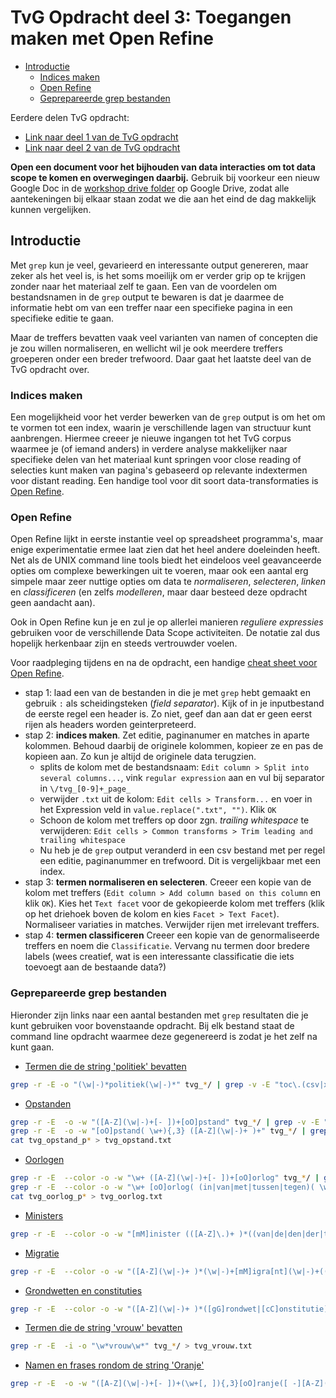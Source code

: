 # TvG Opdracht deel 3: Toegangen maken met Open Refine

+ [Introductie](#intro)
    + [Indices maken](#intro-indices)
    + [Open Refine](#open-refine)
    + [Geprepareerde grep bestanden](#prepared-data)

Eerdere delen TvG opdracht:

+ [Link naar deel 1 van de TvG opdracht](../dag_1/tvg_opdracht1.md)
+ [Link naar deel 2 van de TvG opdracht](../dag_1/tvg_opdracht2.md)

**Open een document voor het bijhouden van data interacties om tot data scope te komen en overwegingen daarbij.** Gebruik bij voorkeur een nieuw Google Doc in de [workshop drive folder](https://drive.google.com/drive/folders/1R8Rex2v0YwfWhW8omEp0esqBkdX_Ymhr) op Google Drive, zodat alle aantekeningen bij elkaar staan zodat we die aan het eind de dag makkelijk kunnen vergelijken. 

<a name="intro-indices"></a>
## Introductie

Met `grep` kun je veel, gevarieerd en interessante output genereren, maar zeker als het veel is, is het soms moeilijk om er verder grip op te krijgen zonder naar het materiaal zelf te gaan. Een van de voordelen om bestandsnamen in de `grep` output te bewaren is dat je daarmee de informatie hebt om van een treffer naar een specifieke pagina in een specifieke editie te gaan. 

Maar de treffers bevatten vaak veel varianten van namen of concepten die je zou willen normaliseren, en wellicht wil je ook meerdere treffers groeperen onder een breder trefwoord. Daar gaat het laatste deel van de TvG opdracht over.

<a name="intro-indices"></a>
### Indices maken

Een mogelijkheid voor het verder bewerken van de `grep` output is om het om te vormen tot een index, waarin je verschillende lagen van structuur kunt aanbrengen. Hiermee creeer je nieuwe ingangen tot het TvG corpus waarmee je (of iemand anders) in verdere analyse makkelijker naar specifieke delen van het materiaal kunt springen voor close reading of selecties kunt maken van pagina's gebaseerd op relevante indextermen voor distant reading. Een handige tool voor dit soort data-transformaties is [Open Refine](http://openrefine.org/).

<a name="open-refine"></a>
### Open Refine

Open Refine lijkt in eerste instantie veel op spreadsheet programma's, maar enige experimentatie ermee laat zien dat het heel andere doeleinden heeft. Net als de UNIX command line tools biedt het eindeloos veel geavanceerde opties om complexe bewerkingen uit te voeren, maar ook een aantal erg simpele maar zeer nuttige opties om data te *normaliseren*, *selecteren*, *linken* en *classificeren* (en zelfs *modelleren*, maar daar besteed deze opdracht geen aandacht aan). 

Ook in Open Refine kun je en zul je op allerlei manieren *reguliere expressies* gebruiken voor de verschillende Data Scope activiteiten. De notatie zal dus hopelijk herkenbaar zijn en steeds vertrouwder voelen. 

Voor raadpleging tijdens en na de opdracht, een handige [cheat sheet voor Open Refine](https://github.com/OpenRefine/OpenRefine/wiki/General-Refine-Expression-Language).

+ stap 1: laad een van de bestanden in die je met `grep` hebt gemaakt en gebruik `:` als scheidingsteken (*field separator*). Kijk of in je inputbestand de eerste regel een header is. Zo niet, geef dan aan dat er geen eerst rijen als headers worden geinterpreteerd.
+ stap 2: **indices maken**. Zet editie, paginanumer en matches in aparte kolommen. Behoud daarbij de originele kolommen, kopieer ze en pas de kopieen aan. Zo kun je altijd de originele data terugzien.
    + splits de kolom met de bestandsnaam: `Edit column > Split into several columns...`, vink `regular expression` aan en vul bij separator in `\/tvg_[0-9]+_page_`
    + verwijder `.txt` uit de kolom: `Edit cells > Transform...` en voer in het Expression veld in `value.replace(".txt", "")`. Klik `OK`
    + Schoon de kolom met treffers op door zgn. *trailing whitespace* te verwijderen: `Edit cells > Common transforms > Trim leading and trailing whitespace`
    + Nu heb je de `grep` output veranderd in een csv bestand met per regel een editie, paginanummer en trefwoord. Dit is vergelijkbaar met een index. 
+ stap 3: **termen normaliseren en selecteren**. Creeer een kopie van de kolom met treffers (`Edit column > Add column based on this column` en klik `OK`). Kies het `Text facet` voor de gekopieerde kolom met treffers (klik op het driehoek boven de kolom en kies `Facet > Text Facet`). Normaliseer variaties in matches. Verwijder rijen met irrelevant treffers.
+ stap 4: **termen classificeren** Creeer een kopie van de genormaliseerde treffers en noem die `Classificatie`. Vervang nu termen door bredere labels (wees creatief, wat is een interessante classificatie die iets toevoegt aan de bestaande data?)


<a name="prepared-data"></a>
### Geprepareerde grep bestanden

Hieronder zijn links naar een aantal bestanden met `grep` resultaten die je kunt gebruiken voor bovenstaande opdracht. Bij elk bestand staat de command line opdracht waarmee deze gegenereerd is zodat je het zelf na kunt gaan.

+ [Termen die de string 'politiek' bevatten](tvg_politiek.txt)

```bash
grep -r -E -o "(\w|-)*politiek(\w|-)*" tvg_*/ | grep -v -E "toc\.(csv|xml)" > tvg_politiek.txt
```

+ [Opstanden](tvg_opstand.txt)

```bash
grep -r -E  -o -w "([A-Z](\w|-)+[- ])+[oO]pstand" tvg_*/ | grep -v -E "toc\.(csv|xml)" > tvg_opstand_pre.txt
grep -r -E  -o -w "[oO]pstand( \w+){,3} ([A-Z](\w|-)+ )+" tvg_*/ | grep -v -E "toc\.(csv|xml)" > tvg_opstand_post.txt
cat tvg_opstand_p* > tvg_opstand.txt
```

+ [Oorlogen](tvg_oorlog.txt)

```bash
grep -r -E  --color -o -w "\w+ ([A-Z](\w|-)+[- ])+[oO]orlog" tvg_*/ | grep -v -E "toc\.(csv|xml)" > tvg_oorlog_pre.txt
grep -r -E  --color -o -w "\w+ [oO]orlog( (in|van|met|tussen|tegen)( \w+){,2}) ([A-Z](\w|-)+ )+" tvg_*/ | grep -v -E "toc\.(csv|xml)" > tvg_oorlog_post.txt
cat tvg_oorlog_p* > tvg_oorlog.txt
```

+ [Ministers](tvg_minister.txt)

```bash
grep -r -E  --color -o -w "[mM]inister (([A-Z]\.)+ )*((van|de|den|der|te) )*([A-Z](\w|-)+)( [A-Z](\w|-)+)*" tvg_*/ | grep -v -E "toc\.(csv|xml)" > ../tvg_minister.txt
```

+ [Migratie](tvg_migratie.txt)

```bash
grep -r -E  --color -o -w "([A-Z](\w|-)+ )*(\w|-)+[mM]igra[nt](\w|-)+(( \w+){,2}( [A-Z0-9](\w|-)+)+)*" tvg_*/ | grep -v -E "toc\.(csv|xml)" > tvg_migratie.txt
```

+ [Grondwetten en constituties](tvg_grondwet.txt)

```bash
grep -r -E  --color -o -w "([A-Z](\w|-)+ )*([gG]rondwet|[cC]onstitutie)( van ([A-Z0-9](\w|-)+ )*)*" tvg_*/ | grep -v -E "toc\.(csv|xml)" > tvg_grondwet.txt
```

+ [Termen die de string 'vrouw' bevatten](tvg_vrouw.txt)

```bash
grep -r -E  -i -o "\w*vrouw\w*" tvg_*/ > tvg_vrouw.txt
```

+ [Namen en frases rondom de string 'Oranje'](tvg_oranje.txt)

```bash
grep -r -E  -o -w "([A-Z](\w|-)+[- ])+(\w+[, ]){,3}[oO]ranje([ -][A-Z](\w|-)+)*" tvg_*/ | grep -v -E "toc\.(csv|xml)" > tvg_oranje.txt
```

